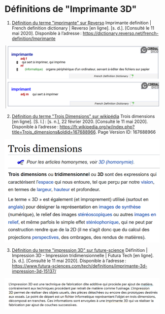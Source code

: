 # Définitions de "Imprimante 3D"

1. [Définition du terme "imprimante" sur Reverso](https://dictionary.reverso.net/french-definition/Imprimante)
 Imprimante definition | French definition dictionary | Reverso [en ligne]. [s. d.]. [Consulté le 11 mai 2020]. Disponible à l’adresse : https://dictionary.reverso.net/french-definition/Imprimante
 
![image](images/definitionimprimante.png)

2. [Définition du terme "Trois Dimensions" sur wikipédia](https://fr.wikipedia.org/wiki/Trois_dimensions)
  Trois dimensions [en ligne]. [S. l.] : [s. n.], 22 février 2020. [Consulté le 11 mai 2020]. Disponible à l’adresse : https://fr.wikipedia.org/w/index.php?title=Trois_dimensions&oldid=167688966. Page Version ID: 167688966

![image](images/troisdimensions.png)


3. [Définition du terme "impression 3D" sur future-science](https://www.futura-sciences.com/tech/definitions/imprimante-3d-impression-3d-15137/)
  Définition | Impression 3D - Impression tridimensionnelle | Futura Tech [en ligne]. [s. d.]. [Consulté le 11 mai 2020]. Disponible à l’adresse : https://www.futura-sciences.com/tech/definitions/imprimante-3d-impression-3d-15137/
  
![image](images/impression3d.png)
